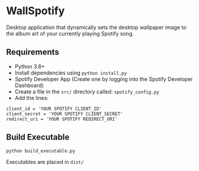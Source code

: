 # WallSpotify
Desktop application that dynamically sets the desktop wallpaper image to the album art of your currently playing Spotify song.

## Requirements
- Python 3.8+
- Install dependencies using `python install.py`
- Spotify Developer App (Create one by logging into the Spotify Developer Dashboard)
- Create a file in the `src/` directory called: `spotify_config.py`
- Add the lines:
```
client_id = 'YOUR SPOTIFY CLIENT_ID'
client_secret = 'YOUR SPOTIFY CLIENT_SECRET'
redirect_uri = 'YOUR SPOTIFY REDIRECT_URI'
```
## Build Executable

`python build_executable.py`

Executables are placed in `dist/`



